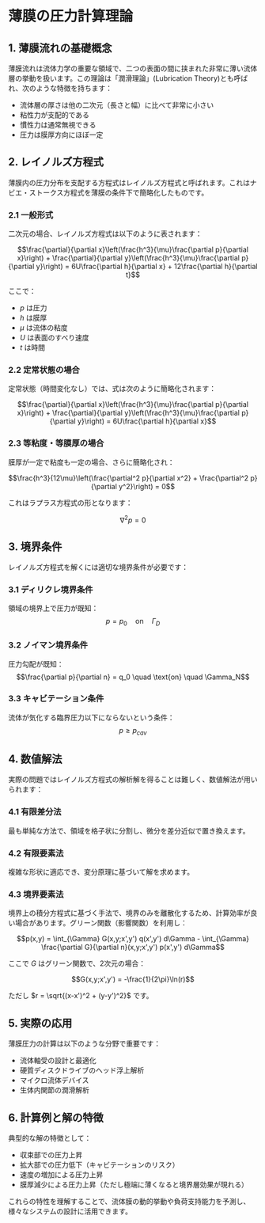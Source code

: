 # 薄膜の圧力計算理論

## 1. 薄膜流れの基礎概念

薄膜流れは流体力学の重要な領域で、二つの表面の間に挟まれた非常に薄い流体層の挙動を扱います。この理論は「潤滑理論」(Lubrication Theory)とも呼ばれ、次のような特徴を持ちます：

- 流体層の厚さは他の二次元（長さと幅）に比べて非常に小さい
- 粘性力が支配的である
- 慣性力は通常無視できる
- 圧力は膜厚方向にほぼ一定

## 2. レイノルズ方程式

薄膜内の圧力分布を支配する方程式はレイノルズ方程式と呼ばれます。これはナビエ・ストークス方程式を薄膜の条件下で簡略化したものです。

### 2.1 一般形式

二次元の場合、レイノルズ方程式は以下のように表されます：

$$\frac{\partial}{\partial x}\left(\frac{h^3}{\mu}\frac{\partial p}{\partial x}\right) + \frac{\partial}{\partial y}\left(\frac{h^3}{\mu}\frac{\partial p}{\partial y}\right) = 6U\frac{\partial h}{\partial x} + 12\frac{\partial h}{\partial t}$$

ここで：
- $p$ は圧力
- $h$ は膜厚
- $\mu$ は流体の粘度
- $U$ は表面のすべり速度
- $t$ は時間

### 2.2 定常状態の場合

定常状態（時間変化なし）では、式は次のように簡略化されます：

$$\frac{\partial}{\partial x}\left(\frac{h^3}{\mu}\frac{\partial p}{\partial x}\right) + \frac{\partial}{\partial y}\left(\frac{h^3}{\mu}\frac{\partial p}{\partial y}\right) = 6U\frac{\partial h}{\partial x}$$

### 2.3 等粘度・等膜厚の場合

膜厚が一定で粘度も一定の場合、さらに簡略化され：

$$\frac{h^3}{12\mu}\left(\frac{\partial^2 p}{\partial x^2} + \frac{\partial^2 p}{\partial y^2}\right) = 0$$

これはラプラス方程式の形となります：

$$\nabla^2 p = 0$$

## 3. 境界条件

レイノルズ方程式を解くには適切な境界条件が必要です：

### 3.1 ディリクレ境界条件
領域の境界上で圧力が既知：
$$p = p_0 \quad \text{on} \quad \Gamma_D$$

### 3.2 ノイマン境界条件
圧力勾配が既知：
$$\frac{\partial p}{\partial n} = q_0 \quad \text{on} \quad \Gamma_N$$

### 3.3 キャビテーション条件
流体が気化する臨界圧力以下にならないという条件：
$$p \geq p_{cav}$$

## 4. 数値解法

実際の問題ではレイノルズ方程式の解析解を得ることは難しく、数値解法が用いられます：

### 4.1 有限差分法
最も単純な方法で、領域を格子状に分割し、微分を差分近似で置き換えます。

### 4.2 有限要素法
複雑な形状に適応でき、変分原理に基づいて解を求めます。

### 4.3 境界要素法
境界上の積分方程式に基づく手法で、境界のみを離散化するため、計算効率が良い場合があります。グリーン関数（影響関数）を利用し：

$$p(x,y) = \int_{\Gamma} G(x,y;x',y') q(x',y') d\Gamma - \int_{\Gamma} \frac{\partial G}{\partial n}(x,y;x',y') p(x',y') d\Gamma$$

ここで $G$ はグリーン関数で、2次元の場合：

$$G(x,y;x',y') = -\frac{1}{2\pi}\ln(r)$$

ただし $r = \sqrt{(x-x')^2 + (y-y')^2}$ です。

## 5. 実際の応用

薄膜圧力の計算は以下のような分野で重要です：

- 流体軸受の設計と最適化
- 硬質ディスクドライブのヘッド浮上解析
- マイクロ流体デバイス
- 生体内関節の潤滑解析

## 6. 計算例と解の特徴

典型的な解の特徴として：

- 収束部での圧力上昇
- 拡大部での圧力低下（キャビテーションのリスク）
- 速度の増加による圧力上昇
- 膜厚減少による圧力上昇（ただし極端に薄くなると境界層効果が現れる）

これらの特性を理解することで、流体膜の動的挙動や負荷支持能力を予測し、様々なシステムの設計に活用できます。